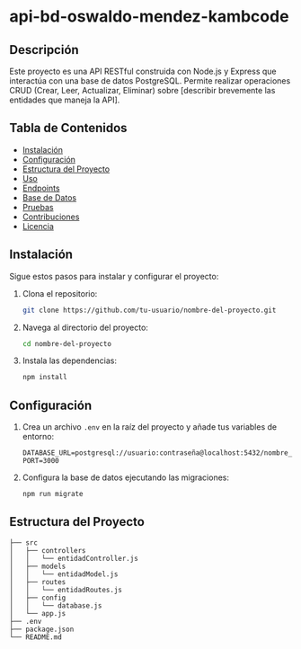 # api-bd-oswaldo-mendez-kambcode


## Descripción
Este proyecto es una API RESTful construida con Node.js y Express que interactúa con una base de datos PostgreSQL. Permite realizar operaciones CRUD (Crear, Leer, Actualizar, Eliminar) sobre [describir brevemente las entidades que maneja la API].

## Tabla de Contenidos
- [Instalación](#instalación)
- [Configuración](#configuración)
- [Estructura del Proyecto](#estructura-del-proyecto)
- [Uso](#uso)
- [Endpoints](#endpoints)
- [Base de Datos](#base-de-datos)
- [Pruebas](#pruebas)
- [Contribuciones](#contribuciones)
- [Licencia](#licencia)

## Instalación
Sigue estos pasos para instalar y configurar el proyecto:

1. Clona el repositorio:
    ```bash
    git clone https://github.com/tu-usuario/nombre-del-proyecto.git
    ```
2. Navega al directorio del proyecto:
    ```bash
    cd nombre-del-proyecto
    ```
3. Instala las dependencias:
    ```bash
    npm install
    ```

## Configuración
1. Crea un archivo `.env` en la raíz del proyecto y añade tus variables de entorno:
    ```env
    DATABASE_URL=postgresql://usuario:contraseña@localhost:5432/nombre_de_tu_base_de_datos
    PORT=3000
    ```
2. Configura la base de datos ejecutando las migraciones:
    ```bash
    npm run migrate
    ```

## Estructura del Proyecto
```plaintext
├── src
│   ├── controllers
│   │   └── entidadController.js
│   ├── models
│   │   └── entidadModel.js
│   ├── routes
│   │   └── entidadRoutes.js
│   ├── config
│   │   └── database.js
│   └── app.js
├── .env
├── package.json
└── README.md
